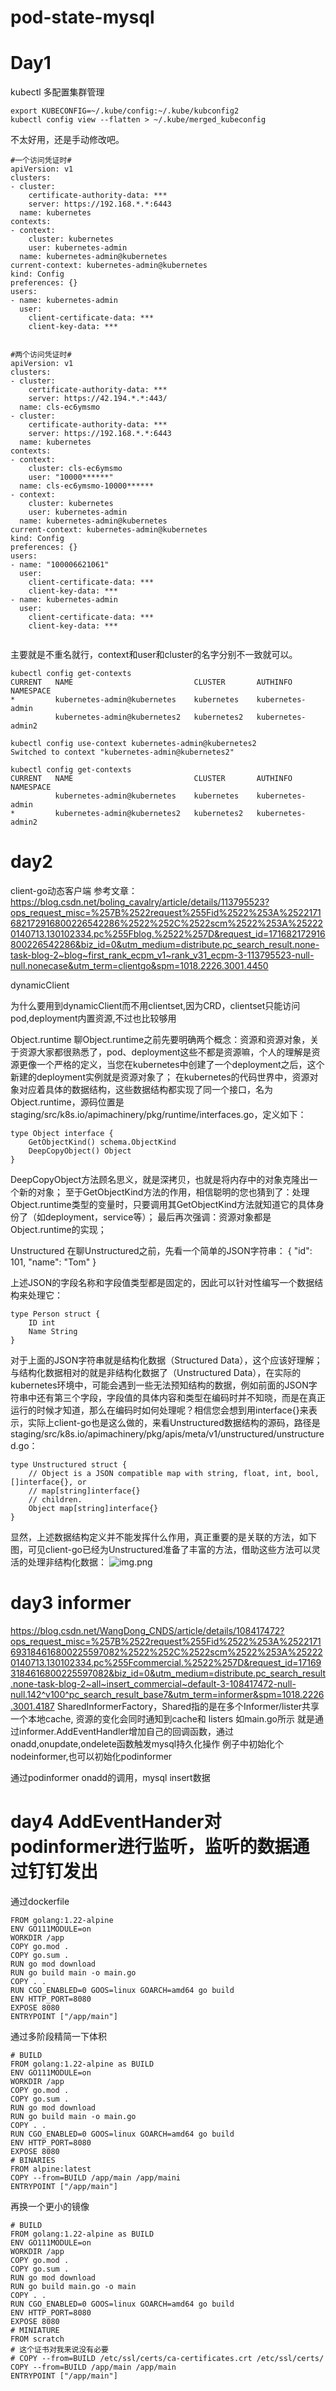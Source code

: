 # pod-state-mysql


# Day1 

 kubectl 多配置集群管理



```
export KUBECONFIG=~/.kube/config:~/.kube/kubconfig2
kubectl config view --flatten > ~/.kube/merged_kubeconfig
```



不太好用，还是手动修改吧。

```
#一个访问凭证时#
apiVersion: v1
clusters:
- cluster:
    certificate-authority-data: ***
    server: https://192.168.*.*:6443
  name: kubernetes
contexts:
- context:
    cluster: kubernetes
    user: kubernetes-admin
  name: kubernetes-admin@kubernetes
current-context: kubernetes-admin@kubernetes
kind: Config
preferences: {}
users:
- name: kubernetes-admin
  user:
    client-certificate-data: ***
    client-key-data: ***


#两个访问凭证时#
apiVersion: v1
clusters:
- cluster:
    certificate-authority-data: ***
    server: https://42.194.*.*:443/
  name: cls-ec6ymsmo
- cluster:
    certificate-authority-data: ***
    server: https://192.168.*.*:6443
  name: kubernetes
contexts:
- context:
    cluster: cls-ec6ymsmo
    user: "10000******"
  name: cls-ec6ymsmo-10000******
- context:
    cluster: kubernetes
    user: kubernetes-admin
  name: kubernetes-admin@kubernetes
current-context: kubernetes-admin@kubernetes
kind: Config
preferences: {}
users:
- name: "100006621061"
  user:
    client-certificate-data: ***
    client-key-data: ***
- name: kubernetes-admin
  user:
    client-certificate-data: ***
    client-key-data: ***
    
```

主要就是不重名就行，context和user和cluster的名字分别不一致就可以。



```
kubectl config get-contexts
CURRENT   NAME                           CLUSTER       AUTHINFO            NAMESPACE
*         kubernetes-admin@kubernetes    kubernetes    kubernetes-admin
          kubernetes-admin@kubernetes2   kubernetes2   kubernetes-admin2
```

```
kubectl config use-context kubernetes-admin@kubernetes2
Switched to context "kubernetes-admin@kubernetes2"

```

```
kubectl config get-contexts
CURRENT   NAME                           CLUSTER       AUTHINFO            NAMESPACE
          kubernetes-admin@kubernetes    kubernetes    kubernetes-admin
*         kubernetes-admin@kubernetes2   kubernetes2   kubernetes-admin2
```

# day2
client-go动态客户端
参考文章：https://blog.csdn.net/boling_cavalry/article/details/113795523?ops_request_misc=%257B%2522request%255Fid%2522%253A%2522171682172916800226542286%2522%252C%2522scm%2522%253A%252220140713.130102334.pc%255Fblog.%2522%257D&request_id=171682172916800226542286&biz_id=0&utm_medium=distribute.pc_search_result.none-task-blog-2~blog~first_rank_ecpm_v1~rank_v31_ecpm-3-113795523-null-null.nonecase&utm_term=clientgo&spm=1018.2226.3001.4450


dynamicClient

为什么要用到dynamicClient而不用clientset,因为CRD，clientset只能访问pod,deployment内置资源,不过也比较够用



Object.runtime
聊Object.runtime之前先要明确两个概念：资源和资源对象，关于资源大家都很熟悉了，pod、deployment这些不都是资源嘛，个人的理解是资源更像一个严格的定义，当您在kubernetes中创建了一个deployment之后，这个新建的deployment实例就是资源对象了；
在kubernetes的代码世界中，资源对象对应着具体的数据结构，这些数据结构都实现了同一个接口，名为Object.runtime，源码位置是staging/src/k8s.io/apimachinery/pkg/runtime/interfaces.go，定义如下：

``` 
type Object interface {
	GetObjectKind() schema.ObjectKind
	DeepCopyObject() Object
}
```
DeepCopyObject方法顾名思义，就是深拷贝，也就是将内存中的对象克隆出一个新的对象；
至于GetObjectKind方法的作用，相信聪明的您也猜到了：处理Object.runtime类型的变量时，只要调用其GetObjectKind方法就知道它的具体身份了（如deployment，service等）；
最后再次强调：资源对象都是Object.runtime的实现；

Unstructured
在聊Unstructured之前，先看一个简单的JSON字符串：
{
"id": 101,
"name": "Tom"
}

上述JSON的字段名称和字段值类型都是固定的，因此可以针对性编写一个数据结构来处理它：
```azure
type Person struct {
	ID int
	Name String
}

```
对于上面的JSON字符串就是结构化数据（Structured Data），这个应该好理解；
与结构化数据相对的就是非结构化数据了（Unstructured Data），在实际的kubernetes环境中，可能会遇到一些无法预知结构的数据，例如前面的JSON字符串中还有第三个字段，字段值的具体内容和类型在编码时并不知晓，而是在真正运行的时候才知道，那么在编码时如何处理呢？相信您会想到用interface{}来表示，实际上client-go也是这么做的，来看Unstructured数据结构的源码，路径是staging/src/k8s.io/apimachinery/pkg/apis/meta/v1/unstructured/unstructured.go：
```azure
type Unstructured struct {
	// Object is a JSON compatible map with string, float, int, bool, []interface{}, or
	// map[string]interface{}
	// children.
	Object map[string]interface{}
}
```
显然，上述数据结构定义并不能发挥什么作用，真正重要的是关联的方法，如下图，可见client-go已经为Unstructured准备了丰富的方法，借助这些方法可以灵活的处理非结构化数据：
![img.png](img.png)


# day3 informer

https://blog.csdn.net/WangDong_CNDS/article/details/108417472?ops_request_misc=%257B%2522request%255Fid%2522%253A%2522171693184616800225597082%2522%252C%2522scm%2522%253A%252220140713.130102334.pc%255Fcommercial.%2522%257D&request_id=171693184616800225597082&biz_id=0&utm_medium=distribute.pc_search_result.none-task-blog-2~all~insert_commercial~default-3-108417472-null-null.142^v100^pc_search_result_base7&utm_term=informer&spm=1018.2226.3001.4187
SharedInformerFactory，Shared指的是在多个Informer/lister共享一个本地cache, 资源的变化会同时通知到cache和 listers
如main.go所示
就是通过informer.AddEventHandler增加自己的回调函数，通过onadd,onupdate,ondelete函数触发mysql持久化操作
例子中初始化个nodeinformer,也可以初始化podinformer

通过podinformer onadd的调用，mysql insert数据


# day4 AddEventHander对podinformer进行监听，监听的数据通过钉钉发出
通过dockerfile 

```
FROM golang:1.22-alpine
ENV GO111MODULE=on
WORKDIR /app
COPY go.mod .
COPY go.sum .
RUN go mod download
RUN go build main -o main.go
COPY . .
RUN CGO_ENABLED=0 GOOS=linux GOARCH=amd64 go build
ENV HTTP_PORT=8080
EXPOSE 8080
ENTRYPOINT ["/app/main"]
```
通过多阶段精简一下体积
```
# BUILD
FROM golang:1.22-alpine as BUILD
ENV GO111MODULE=on
WORKDIR /app
COPY go.mod .
COPY go.sum .
RUN go mod download
RUN go build main -o main.go
COPY . .
RUN CGO_ENABLED=0 GOOS=linux GOARCH=amd64 go build
ENV HTTP_PORT=8080
EXPOSE 8080
# BINARIES
FROM alpine:latest
COPY --from=BUILD /app/main /app/maini
ENTRYPOINT ["/app/main"]
```

再换一个更小的镜像
```
# BUILD
FROM golang:1.22-alpine as BUILD
ENV GO111MODULE=on
WORKDIR /app
COPY go.mod .
COPY go.sum .
RUN go mod download
RUN go build main.go -o main
COPY . .
RUN CGO_ENABLED=0 GOOS=linux GOARCH=amd64 go build
ENV HTTP_PORT=8080
EXPOSE 8080
# MINIATURE
FROM scratch
# 这个证书对我来说没有必要
# COPY --from=BUILD /etc/ssl/certs/ca-certificates.crt /etc/ssl/certs/
COPY --from=BUILD /app/main /app/main
ENTRYPOINT ["/app/main"]
```
